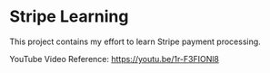 # Stripe Learning

This project contains my effort to learn Stripe payment processing.

YouTube Video Reference: https://youtu.be/1r-F3FIONl8
